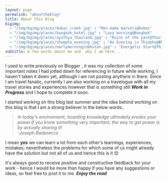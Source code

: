 ```yaml
---
layout: page
permalink: "abouttheblog"
title: About this Blog
bigimg:
  - "/img/bgimg/places/dubai_creek.jpg" : "Man-made marvels@Dubai"
  - "/img/bgimg/places/bangkok_hotel.jpg" : "Lazy morning@Bangkok"
  - "/img/bgimg/places/ayuthya_thailand.jpg" : "Ruins of the past@Thailand"
  - "/img/bgimg/places/thumphu_evening.jpg" : "An Evening in Thimphu@Bhutan"
  - "/img/bgimg/places/earlymorninginbhutan.jpg" : "Energetic Start@Thimphu"
subtitle: A few words about me and  why I am here...
---
```


I used to write previously on Blogger <i class="fa-brands fa-blogger"></i> , it was my collection of some important notes I had jotted down for referencing in future while working, I haven't taken it down yet, although I am not posting anythere in there. Since I am travel fanatic, currently I am also working on a travelogue with all my travel stories and experiences however that is something still **_Work in Progress_** and I hope to complete it soon.

I started working on this blog last summer and the idea behind working on this blog is that I am a strong believer in the below words..

> *In today's environment, hoarding knowledge ultimately erodes your power.If you know something very important, the way to get power is by actually sharing it!*                                                                          
																		*-Joseph Badaracco*

I mean **yes** we can learn a lot from each other's learnings, experiences, mistakes; nevertheless the problems for which some of us might already  have the solution but not all of us and hence this is it  :blush:

It's always good to receive positive and constructive feedback for your work - hence I would be more than happy if you have any suggestions or ideas, so feel free to post it to me. **_Enjoy the read_**


